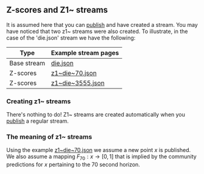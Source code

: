 ## Z-scores and Z1~ streams

It is assumed here that you can [publish](https://microprediction.github.io/microprediction/publish.html) and have 
created a stream. You may have noticed that two z1~ streams were also created. To illustrate, in the case
of the 'die.json' stream we have the following:
 
| Type        | Example stream pages                                                                         |
|-------------|----------------------------------------------------------------------------------------------|
| Base stream | [die.json](https://www.microprediction.org/stream_dashboard.html?stream=die)                 |
| Z-scores    | [z1~die~70.json](https://www.microprediction.org/stream_dashboard.html?stream=z1~die~70)     |
| Z-scores    | [z1~die~3555.json](https://www.microprediction.org/stream_dashboard.html?stream=z1~die~3555) |

### Creating z1~ streams
There's nothing to do! Z1~ streams are created automatically 
when you [publish](https://microprediction.github.io/microprediction/publish.html) a regular stream. 


### The meaning of z1~ streams 

Using the example [z1~die~70.json](https://www.microprediction.org/stream_dashboard.html?stream=z1~die~70) we assume
a new point $x$ is published. We also assume a mapping $F_{70}: x \rightarrow [0,1]$ that is implied by the
community predictions for $x$ pertaining to the $70$ second horizon. 



 
